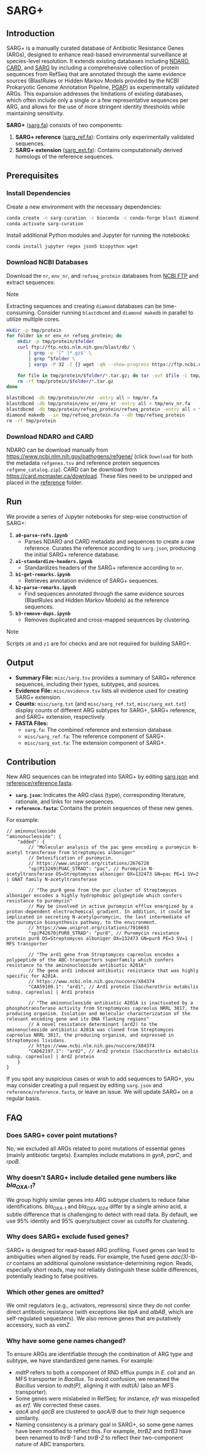 # SARG+

## Introduction

SARG+ is a manually curated database of Antibiotic Resistance Genes (ARGs), designed to enhance read-based environmental surveillance at species-level resolution. It extends existing databases including [NDARO](https://www.ncbi.nlm.nih.gov/pathogens/antimicrobial-resistance/), [CARD](https://card.mcmaster.ca/), and [SARG](https://smile.hku.hk/ARGs/Indexing) by including a comprehensive collection of protein sequences from RefSeq that are annotated through the same evidence sources (BlastRules or Hidden Markov Models provided by the NCBI Prokaryotic Genome Annotation Pipeline, [PGAP](https://github.com/ncbi/pgap)) as experimentally validated ARGs. This expansion addresses the limitations of existing databases, which often include only a single or a few representative sequences per ARG, and allows for the use of more stringent identity thresholds while maintaining sensitivity.

**SARG+** ([sarg.fa](https://github.com/xinehc/sarg-curation/blob/master/sarg.fa)) consists of two components:

1. **SARG+ reference** ([sarg_ref.fa](https://github.com/xinehc/sarg-curation/blob/master/sarg_ref.fa)): Contains only experimentally validated sequences.
2. **SARG+ extension** ([sarg_ext.fa](https://github.com/xinehc/sarg-curation/blob/master/sarg_ext.fa)): Contains computationally derived homologs of the reference sequences.

## Prerequisites

### Install Dependencies

Create a new environment with the necessary dependencies:

```bash
conda create -n sarg-curation -c bioconda -c conda-forge blast diamond mmseqs2 seqkit
conda activate sarg-curation
```

Install additional Python modules and Jupyter for running the notebooks:

```bash
conda install jupyter regex json5 biopython wget
```

### Download NCBI Databases

Download the `nr`, `env_nr`, and `refseq_protein` databases from [NCBI FTP](https://ftp.ncbi.nlm.nih.gov/blast/db/) and extract sequences:

> [!NOTE]
> Extracting sequences and creating `diamond` databases can be time-consuming. Consider running `blastdbcmd` and `diamond makedb` in parallel to utilize multiple cores.

```bash
mkdir -p tmp/protein
for folder in nr env_nr refseq_protein; do
    mkdir -p tmp/protein/$folder
    curl ftp://ftp.ncbi.nlm.nih.gov/blast/db/ \
        | grep -o '[^ ]*.gz$' \
        | grep ^$folder \
        | xargs -P 32 -I {} wget -qN --show-progress https://ftp.ncbi.nlm.nih.gov/blast/db/{} -P tmp/protein/$folder

    for file in tmp/protein/$folder/*.tar.gz; do tar -xvf $file -C tmp/protein/$folder; done
    rm -rf tmp/protein/$folder/*.tar.gz
done

blastdbcmd -db tmp/protein/nr/nr -entry all > tmp/nr.fa
blastdbcmd -db tmp/protein/env_nr/env_nr -entry all > tmp/env_nr.fa
blastdbcmd -db tmp/protein/refseq_protein/refseq_protein -entry all > tmp/refseq_protein.fa
diamond makedb --in tmp/refseq_protein.fa --db tmp/refseq_protein
rm -rf tmp/protein
```

### Download NDARO and CARD

NDARO can be download manually from https://www.ncbi.nlm.nih.gov/pathogens/refgene/ (click `Download` for both the metadata `refgenes.tsv` and reference protein sequences `refgene_catalog.zip`). CARD can be download from https://card.mcmaster.ca/download. These files need to be unzipped and placed in the [reference](https://github.com/xinehc/sarg-curation/tree/master/reference) folder.


## Run

We provide a series of Jupyter notebooks for step-wise construction of SARG+:

1. **`a0-parse-refs.ipynb`**
   - Parses NDARO and CARD metadata and sequences to create a raw reference. Curates the reference according to `sarg.json`, producing the initial SARG+ reference database.
2. **`a1-standardize-headers.ipynb`**
   - Standardizes headers of the SARG+ reference according to `nr`.
3. **`b1-get-remarks.ipynb`**
   - Retrieves annotation evidence of SARG+ sequences.
4. **`b2-parse-remarks.ipynb`**
   - Find sequences annotated through the same evidence sources (BlastRules and Hidden Markov Models) as the reference sequences.
5. **`b3-remove-dups.ipynb`**
   - Removes duplicated and cross-mapped sequences by clustering.

> [!NOTE]
> Scripts `z0` and `z1` are for checks and are not required for building SARG+.

## Output

- **Summary File:** `misc/sarg.tsv` provides a summary of SARG+ reference sequences, including their types, subtypes, and sources.
- **Evidence File:** `misc/evidence.tsv` lists all evidence used for creating SARG+ extension.
- **Counts:** `misc/sarg.txt` (and `misc/sarg_ref.txt`, `misc/sarg_ext.txt`) display counts of different ARG subtypes for SARG+, SARG+ reference, and SARG+ extension, respectively.
- **FASTA Files:**
  - `sarg.fa`: The combined reference and extension database.
  - `misc/sarg_ref.fa`: The reference component of SARG+.
  - `misc/sarg_ext.fa`: The extension component of SARG+.

## Contribution

New ARG sequences can be integrated into SARG+ by editing [sarg.json](https://github.com/xinehc/sarg-curation/blob/master/sarg.json) and [reference/reference.fasta](https://github.com/xinehc/sarg-curation/blob/master/reference/reference.fasta).

- **`sarg.json`:** Indicates the ARG class (type), corresponding literature, rationale, and links for new sequences.
- **`reference.fasta`:** Contains the protein sequences of these new genes.

For example:

```json5
// aminonucleoside
"aminonucleoside": {
    "added": {
        // "Molecular analysis of the pac gene encoding a puromycin N-acetyl transferase from Streptomyces alboniger"
        // Detoxification of puromycin.
        // https://www.uniprot.org/citations/2676728
        "sp|P13249|PUAC_STRAD": "pac", // Puromycin N-acetyltransferase OS=Streptomyces alboniger OX=132473 GN=pac PE=1 SV=2 | GNAT family N-acetyltransferase

        // "The pur8 gene from the pur cluster of Streptomyces alboniger encodes a highly hydrophobic polypeptide which confers resistance to puromycin"
        // May be involved in active puromycin efflux energized by a proton-dependent electrochemical gradient. In addition, it could be implicated in secreting N-acetylpuromycin, the last intermediate of the puromycin biosynthesis pathway, to the environment.
        // https://www.uniprot.org/citations/7916693
        "sp|P42670|PUR8_STRAD": "pur8", // Puromycin resistance protein pur8 OS=Streptomyces alboniger OX=132473 GN=pur8 PE=3 SV=1 | MFS transporter

        // "The ard1 gene from Streptomyces capreolus encodes a polypeptide of the ABC-transporters superfamily which confers resistance to the aminonucleoside antibiotic A201A"
        // The gene ard1 induced antibiotic resistance that was highly specific for A201A.
        // https://www.ncbi.nlm.nih.gov/nuccore/X84374
        "CAA59109.1": "ard1", // Ard1 protein [Saccharothrix mutabilis subsp. capreolus] | Ard1 protein

        // "The aminonucleoside antibiotic A201A is inactivated by a phosphotransferase activity from Streptomyces capreolus NRRL 3817, the producing organism. Isolation and molecular characterization of the relevant encoding gene and its DNA flanking regions"
        // A novel resistance determinant (ard2) to the aminonucleoside antibiotic A201A was cloned from Streptomyces capreolus NRRL 3817, the producing organism, and expressed in Streptomyces lividans.
        // https://www.ncbi.nlm.nih.gov/nuccore/X84374
        "CAD62197.1": "ard2", // Ard2 protein [Saccharothrix mutabilis subsp. capreolus] | Ard2 protein
    }
}
```

If you spot any suspicious cases or wish to add sequences to SARG+, you may consider creating a pull request by editing `sarg.json` and `reference/reference.fasta`, or leave an issue. We will update SARG+ on a regular basis.

## FAQ

### Does SARG+ cover point mutations?

No, we excluded all ARGs related to point mutations of essential genes (mainly antibiotic targets). Examples include mutations in *gyrA*, *parC*, and *rpoB*.

### Why doesn't SARG+ include detailed gene numbers like *bla<sub>OXA-1</sub>*?

We group highly similar genes into ARG subtype clusters to reduce false identifications. *bla<sub>OXA-1</sub>* and *bla<sub>OXA-1024</sub>* differ by a single amino acid, a subtle difference that is challenging to detect with read data. By default, we use 95% identity and 95% query/subject cover as cutoffs for clustering.

### Why does SARG+ exclude fused genes?

SARG+ is designed for read-based ARG profiling. Fused genes can lead to ambiguities when aligned by reads. For example, the fused gene *aac(3)-Ib-cr* contains an additional quinolone resistance-determining region. Reads, especially short reads, may not reliably distinguish these subtle differences, potentially leading to false positives.


### Which other genes are omitted?

We omit regulators (e.g., activators, repressors) since they do not confer direct antibiotic resistance (with exceptions like *tipA* and *albAB*, which are self-regulated sequesters). We also remove genes that are putatively accessory, such as *vanZ*.

### Why have some gene names changed?

To ensure ARGs are identifiable through the combination of ARG type and subtype, we have standardized gene names. For example:

- *mdtP* refers to both a component of RND efflux pumps in *E. coli* and an MFS transporter in *Bacillus*. To avoid confusion, we renamed the *Bacillus* version to *mdt(P)*, aligning it with *mdt(A)* (also an MFS transporter).
- Some genes were mislabeled in RefSeq; for instance, *efr* was misspelled as *erf*. We corrected these cases.
- *qacA* and *qacB* are clustered to *qacA/B* due to their high sequence similarity.
- Naming consistency is a primary goal in SARG+, so some gene names have been modified to reflect this. For example, *tnrB2* and *tnrB3* have been renamed to *tnrB-1* and *tnrB-2* to reflect their two-component nature of ABC transporters.